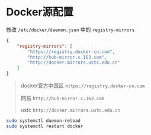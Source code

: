 # Docker源配置

修改 `/etc/docker/daemon.json` 中的 `registry-mirrors`

```json
{
    "registry-mirrors": [
        "https://registry.docker-cn.com",
        "http://hub-mirror.c.163.com",
        "http://docker.mirrors.ustc.edu.cn"
    ]
}
```

> docker官方中国区 `https://registry.docker-cn.com`
>
> 网易 `http://hub-mirror.c.163.com`
>
> ustc `http://docker.mirrors.ustc.edu.cn`

```bash
sudo systemctl daemon-reload
sudo systemctl restart docker
```

